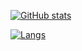 <a href="https://github.com/Not-Zero-Blank/">
<img alt="" src="https://komarev.com/ghpvc/?username=Not-Zero-Blank&style=for-the-badge&color=5802ed&label=Counter"
</a>

![GitHub stats](https://github-readme-stats.vercel.app/api?username=Not-Zero-Blank&count_private=true&show_icons=true&bg_color=1c0036&title_color=9702ed&text_color=5802ed&icon_color=9702ed&border_color=c202ed)

![Langs](https://github-readme-stats.vercel.app//api/top-langs/?username=Not-Zero-Blank&count_private=true&show_icons=true&bg_color=1c0036&title_color=9702ed&text_color=5802ed&icon_color=9702ed&border_color=c202ed)
